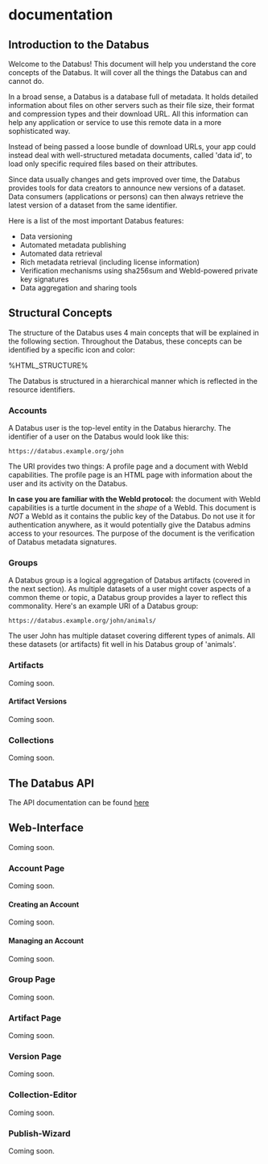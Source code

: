 # documentation

## Introduction to the Databus

Welcome to the Databus! This document will help you understand the core concepts of the Databus. It will cover all the things the Databus can and cannot do.

In a broad sense, a Databus is a database full of metadata. It holds detailed information about files on other servers such as their file size, their format and compression types and their download URL. All this information can help any application or service to use this remote data in a more sophisticated way.

Instead of being passed a loose bundle of download URLs, your app could instead deal with well-structured metadata documents, called 'data id', to load only specific required files based on their attributes.

Since data usually changes and gets improved over time, the Databus provides tools for data creators to announce new versions of a dataset. Data consumers (applications or persons) can then always retrieve the latest version of a dataset from the same identifier.

Here is a list of the most important Databus features:

* Data versioning
* Automated metadata publishing
* Automated data retrieval
* Rich metadata retrieval (including license information)
* Verification mechanisms using sha256sum and WebId-powered private key signatures
* Data aggregation and sharing tools

## Structural Concepts

The structure of the Databus uses 4 main concepts that will be explained in the following section. Throughout the Databus, these concepts can be identified by a specific icon and color:

%HTML\_STRUCTURE%

The Databus is structured in a hierarchical manner which is reflected in the resource identifiers.

### Accounts

A Databus user is the top-level entity in the Databus hierarchy. The identifier of a user on the Databus would look like this:

```
https://databus.example.org/john
```

The URI provides two things: A profile page and a document with WebId capabilities. The profile page is an HTML page with information about the user and its activity on the Databus.

**In case you are familiar with the WebId protocol:** the document with WebId capabilities is a turtle document in the _shape_ of a WebId. This document is _NOT_ a WebId as it contains the public key of the Databus. Do not use it for authentication anywhere, as it would potentially give the Databus admins access to your resources. The purpose of the document is the verification of Databus metadata signatures.

### Groups

A Databus group is a logical aggregation of Databus artifacts (covered in the next section). As multiple datasets of a user might cover aspects of a common theme or topic, a Databus group provides a layer to reflect this commonality. Here's an example URI of a Databus group:

```
https://databus.example.org/john/animals/
```

The user John has multiple dataset covering different types of animals. All these datasets (or artifacts) fit well in his Databus group of 'animals'.

### Artifacts

Coming soon.

#### Artifact Versions

Coming soon.

### Collections

Coming soon.

## The Databus API

The API documentation can be found [here](<../../../README (1).md>)

## Web-Interface

Coming soon.

### Account Page

Coming soon.

#### Creating an Account

Coming soon.

#### Managing an Account

Coming soon.

### Group Page

Coming soon.

### Artifact Page

Coming soon.

### Version Page

Coming soon.

### Collection-Editor

Coming soon.

### Publish-Wizard

Coming soon.
